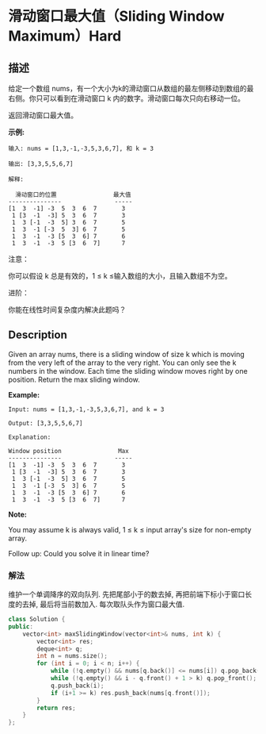 # 滑动窗口最大值（Sliding Window Maximum）Hard
## 描述
给定一个数组 nums，有一个大小为k的滑动窗口从数组的最左侧移动到数组的最右侧。你只可以看到在滑动窗口 k 内的数字。滑动窗口每次只向右移动一位。

返回滑动窗口最大值。

**示例:**
```
输入: nums = [1,3,-1,-3,5,3,6,7], 和 k = 3

输出: [3,3,5,5,6,7] 

解释: 

  滑动窗口的位置                最大值
---------------               -----
[1  3  -1] -3  5  3  6  7       3
 1 [3  -1  -3] 5  3  6  7       3
 1  3 [-1  -3  5] 3  6  7       5
 1  3  -1 [-3  5  3] 6  7       5
 1  3  -1  -3 [5  3  6] 7       6
 1  3  -1  -3  5 [3  6  7]      7
```

注意：

你可以假设 k 总是有效的，1 &le; k &le;输入数组的大小，且输入数组不为空。

进阶：

你能在线性时间复杂度内解决此题吗？

## Description
Given an array nums, there is a sliding window of size k which is moving from the very left of the array to the very right. You can only see the k numbers in the window. Each time the sliding window moves right by one position. Return the max sliding window.

**Example:**
```
Input: nums = [1,3,-1,-3,5,3,6,7], and k = 3

Output: [3,3,5,5,6,7] 

Explanation: 

Window position                Max
---------------               -----
[1  3  -1] -3  5  3  6  7       3
 1 [3  -1  -3] 5  3  6  7       3
 1  3 [-1  -3  5] 3  6  7       5
 1  3  -1 [-3  5  3] 6  7       5
 1  3  -1  -3 [5  3  6] 7       6
 1  3  -1  -3  5 [3  6  7]      7
```
**Note:**
 
You may assume k is always valid, 1 &le; k &le; input array&#39;s size for non-empty array.

Follow up:
Could you solve it in linear time?


### 解法
维护一个单调降序的双向队列. 先把尾部小于的数去掉, 再把前端下标小于窗口长度的去掉, 最后将当前数加入. 每次取队头作为窗口最大值.
```c++
class Solution {
public:
    vector<int> maxSlidingWindow(vector<int>& nums, int k) {
        vector<int> res;
        deque<int> q;
        int n = nums.size();
        for (int i = 0; i < n; i++) {
            while (!q.empty() && nums[q.back()] <= nums[i]) q.pop_back();
            while (!q.empty() && i - q.front() + 1 > k) q.pop_front();
            q.push_back(i);
            if (i+1 >= k) res.push_back(nums[q.front()]);
        }
        return res;
    }
};
```
